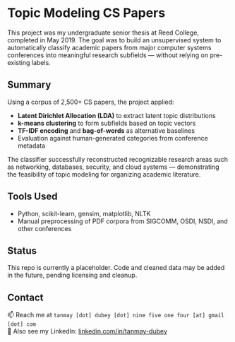 # Topic Modeling CS Papers

This project was my undergraduate senior thesis at Reed College, completed in May 2019. The goal was to build an unsupervised system to automatically classify academic papers from major computer systems conferences into meaningful research subfields — without relying on pre-existing labels.

## Summary

Using a corpus of 2,500+ CS papers, the project applied:

- **Latent Dirichlet Allocation (LDA)** to extract latent topic distributions
- **k-means clustering** to form subfields based on topic vectors
- **TF-IDF encoding** and **bag-of-words** as alternative baselines
- Evaluation against human-generated categories from conference metadata

The classifier successfully reconstructed recognizable research areas such as networking, databases, security, and cloud systems — demonstrating the feasibility of topic modeling for organizing academic literature.

## Tools Used

- Python, scikit-learn, gensim, matplotlib, NLTK
- Manual preprocessing of PDF corpora from SIGCOMM, OSDI, NSDI, and other conferences

## Status

This repo is currently a placeholder. Code and cleaned data may be added in the future, pending licensing and cleanup.

## Contact

📫 Reach me at `tanmay [dot] dubey [dot] nine five one four [at] gmail [dot] com`  
🔗 Also see my LinkedIn: [linkedin.com/in/tanmay-dubey](https://linkedin.com/in/tanmay-dubey)
